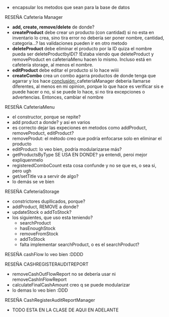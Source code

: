 - encapsular los metodos que sean para la base de datos

RESEÑA Cafeteria Manager
- **add, create, remove/delete** de donde?
- **createProduct** debe crear un producto (con cantidad) si no esta en inventario lo crea, sino tira error
  no debería ser poner nombre, cantidad, categoria...? las validaciones pueden ir en otro metodo
- **deleteProduct** debe eliminar el producto por la ID
  quiza el nombre pueda ser deleteProductbyID(?
  !Estaba viendo que deleteProduct y removeProduct en cafeteriaMenu hacen lo mismo. Incluso está en cafetería storage, al menos el nombre.
- **editProduct** debe editar el producto
  si lo hace wiiii
- **createCombo** crea un combo agarra productos de donde tenga que agarrar y los hace
 <u> conclusión: </u>
  cafeteriaManager deberia llamarse diferentes, al menos en mi opinion, porque lo que hace es verificar sis e puede hacer o no,
  si se puede lo hace, si no tira excepciones o advertencias. Entonces, cambiar el nombre

RESEÑA CafeteriaMenu
- el constructor, porque se repite?
- add product a donde? y asi en varios 
- es correcto dejar las expeciones en metodos como addProduct, removeProduct, editProduct?
- removeProdut: el método creo que podría enfocarse solo en eliminar el producto
- editProduct: lo veo bien, podría modularizarse más?
- getProductsByType SE USA EN DONDE? ya entendi, peroi mejor expliquenmelo
- registeredComboCount esta cosa confunde y no se que es, o sea si, pero ugh
- get/setTitle va a servir de algo?
- lo demás se ve bien

RESEÑA CafeteriaStorage
- constrictores dupllicados, porque? 
- addProduct, REMOVE a donde?
- updateStock o addToStock?
- los siguientes, que uso esta teniendo?
  - searchProduct
  - hasEnoughStock
  - removeFromStock
  - addToStock
  - falta implementar searchProduct, o es el searchProduct?

RESEÑA cashFlow
lo veo bien :DDDD

RESEÑA CASHREGISTERAUDITREPORT
- removeCashOutFlowReport no se debería usar ni removeCashInFlowReport
- calculateFinalCashAmount creo q se puede modularizar
- lo demas lo veo bien :DDD

RESEÑA CashRegisterAuditReportManager
- TODO ESTA EN LA CLASE DE AQUI EN ADELANTE

